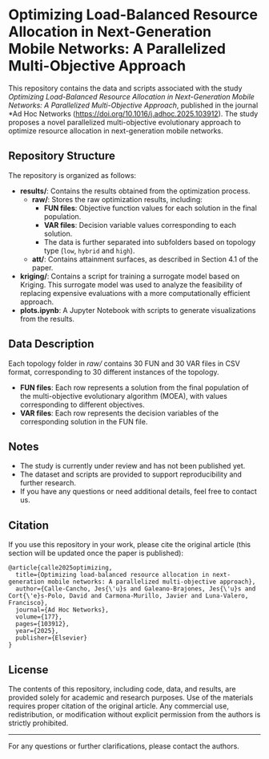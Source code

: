 # Optimizing Load-Balanced Resource Allocation in Next-Generation Mobile Networks: A Parallelized Multi-Objective Approach

This repository contains the data and scripts associated with the study *Optimizing Load-Balanced Resource Allocation in Next-Generation Mobile Networks: A Parallelized Multi-Objective Approach*, published in the journal *Ad Hoc Networks (https://doi.org/10.1016/j.adhoc.2025.103912). The study proposes a novel parallelized multi-objective evolutionary approach to optimize resource allocation in next-generation mobile networks.

## Repository Structure

The repository is organized as follows:

- **results/**: Contains the results obtained from the optimization process.
  - **raw/**: Stores the raw optimization results, including:
    - **FUN files**: Objective function values for each solution in the final population.
    - **VAR files**: Decision variable values corresponding to each solution.
    - The data is further separated into subfolders based on topology type (`low`, `hybrid` and `high`).
  - **att/**: Contains attainment surfaces, as described in Section 4.1 of the paper.
- **kriging/**: Contains a script for training a surrogate model based on Kriging. This surrogate model was used to analyze the feasibility of replacing expensive evaluations with a more computationally efficient approach.
- **plots.ipynb**: A Jupyter Notebook with scripts to generate visualizations from the results.

## Data Description

Each topology folder in *raw/* contains 30 FUN and 30 VAR files in CSV format, corresponding to 30 different instances of the topology.

- **FUN files**: Each row represents a solution from the final population of the multi-objective evolutionary algorithm (MOEA), with values corresponding to different objectives.
- **VAR files**: Each row represents the decision variables of the corresponding solution in the FUN file.

## Notes

- The study is currently under review and has not been published yet.
- The dataset and scripts are provided to support reproducibility and further research.
- If you have any questions or need additional details, feel free to contact us.

## Citation

If you use this repository in your work, please cite the original article (this section will be updated once the paper is published):

```
@article{calle2025optimizing,
  title={Optimizing load-balanced resource allocation in next-generation mobile networks: A parallelized multi-objective approach},
  author={Calle-Cancho, Jes{\'u}s and Galeano-Brajones, Jes{\'u}s and Cort{\'e}s-Polo, David and Carmona-Murillo, Javier and Luna-Valero, Francisco},
  journal={Ad Hoc Networks},
  volume={177},
  pages={103912},
  year={2025},
  publisher={Elsevier}
}
```

## License

The contents of this repository, including code, data, and results, are provided solely for academic and research purposes. Use of the materials requires proper citation of the original article. Any commercial use, redistribution, or modification without explicit permission from the authors is strictly prohibited.

---

For any questions or further clarifications, please contact the authors.




